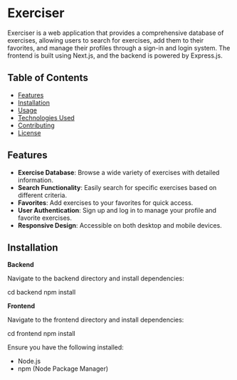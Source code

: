 # Exerciser

Exerciser is a web application that provides a comprehensive database of exercises, allowing users to search for exercises, add them to their favorites, and manage their profiles through a sign-in and login system. The frontend is built using Next.js, and the backend is powered by Express.js.

## Table of Contents
- [Features](#features)
- [Installation](#installation)
- [Usage](#usage)
- [Technologies Used](#technologies-used)
- [Contributing](#contributing)
- [License](#license)

## Features

- **Exercise Database**: Browse a wide variety of exercises with detailed information.
- **Search Functionality**: Easily search for specific exercises based on different criteria.
- **Favorites**: Add exercises to your favorites for quick access.
- **User Authentication**: Sign up and log in to manage your profile and favorite exercises.
- **Responsive Design**: Accessible on both desktop and mobile devices.

## Installation

**Backend**

Navigate to the backend directory and install dependencies:

cd backend
npm install

**Frontend**

Navigate to the frontend directory and install dependencies:

cd frontend
npm install

Ensure you have the following installed:

- Node.js
- npm (Node Package Manager)
